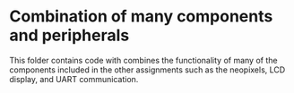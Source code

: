 # Combination of many components and peripherals
This folder contains code with combines the functionality of many of the components included in the other assignments such as the neopixels, LCD display, and UART communication.